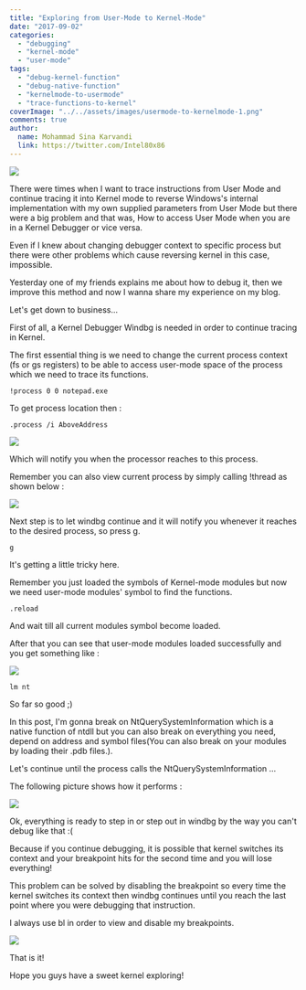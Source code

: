 ```yaml
---
title: "Exploring from User-Mode to Kernel-Mode"
date: "2017-09-02"
categories: 
  - "debugging"
  - "kernel-mode"
  - "user-mode"
tags: 
  - "debug-kernel-function"
  - "debug-native-function"
  - "kernelmode-to-usermode"
  - "trace-functions-to-kernel"
coverImage: "../../assets/images/usermode-to-kernelmode-1.png"
comments: true
author:
  name: Mohammad Sina Karvandi
  link: https://twitter.com/Intel80x86
---
```


![](../../assets/images/usermode-to-kernelmode-1.png)

There were times when I want to trace instructions from User Mode and continue tracing it into Kernel mode to reverse Windows's internal implementation with my own supplied parameters from User Mode but there were a big problem and that was, How to access User Mode when you are in a Kernel Debugger or vice versa.

Even if I knew about changing debugger context to specific process but there were other problems which cause reversing kernel in this case, impossible.

Yesterday one of my friends explains me about how to debug it, then we improve this method and now I wanna share my experience on my blog.

Let's get down to business...

First of all, a Kernel Debugger Windbg is needed in order to continue tracing in Kernel.

The first essential thing is we need to change the current process context (fs or gs registers) to be able to access user-mode space of the process which we need to trace its functions.

```
!process 0 0 notepad.exe
```

To get process location then :

```
.process /i AboveAddress
```

![](../../assets/images/usermode-to-kernelmode-1.png)

Which will notify you when the processor reaches to this process.

Remember you can also view current process by simply calling !thread as shown below :

![](../../assets/images/usermode-to-kernelmode-2.png)

Next step is to let windbg continue and it will notify you whenever it reaches to the desired process, so press g.

```
g
```

It's getting a little tricky here.

Remember you just loaded the symbols of Kernel-mode modules but now we need user-mode modules' symbol to find the functions.

```
.reload
```

And wait till all current modules symbol become loaded.

After that you can see that user-mode modules loaded successfully and you get something like :

![](../../assets/images/usermode-to-kernelmode-3.png)

```
lm nt
```

So far so good ;)

In this post, I'm gonna break on NtQuerySystemInformation which is a native function of ntdll but you can also break on everything you need, depend on address and symbol files(You can also break on your modules by loading their .pdb files.).

Let's continue until the process calls the NtQuerySystemInformation ...

The following picture shows how it performs :

![](../../assets/images/usermode-to-kernelmode-4.png)

Ok, everything is ready to step in or step out in windbg by the way you can't debug like that :(

Because if you continue debugging, it is possible that kernel switches its context and your breakpoint hits for the second time and you will lose everything!

This problem can be solved by disabling the breakpoint so every time the kernel switches its context then windbg continues until you reach the last point where you were debugging that instruction.

I always use bl in order to view and disable my breakpoints.

![](../../assets/images/usermode-to-kernelmode-5.png)

That is it!

Hope you guys have a sweet kernel exploring!
